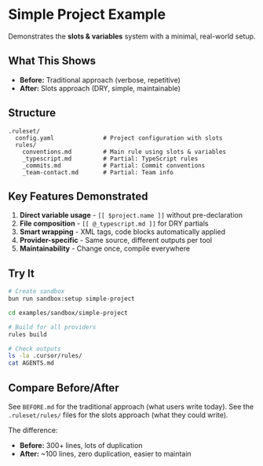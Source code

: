 # Simple Project Example

Demonstrates the **slots & variables** system with a minimal, real-world setup.

## What This Shows

- **Before:** Traditional approach (verbose, repetitive)
- **After:** Slots approach (DRY, simple, maintainable)

## Structure

```
.ruleset/
  config.yaml              # Project configuration with slots
  rules/
    conventions.md         # Main rule using slots & variables
    _typescript.md         # Partial: TypeScript rules
    _commits.md            # Partial: Commit conventions
    _team-contact.md       # Partial: Team info
```

## Key Features Demonstrated

1. **Direct variable usage** - `[[ $project.name ]]` without pre-declaration
2. **File composition** - `[[ @_typescript.md ]]` for DRY partials
3. **Smart wrapping** - XML tags, code blocks automatically applied
4. **Provider-specific** - Same source, different outputs per tool
5. **Maintainability** - Change once, compile everywhere

## Try It

```bash
# Create sandbox
bun run sandbox:setup simple-project

cd examples/sandbox/simple-project

# Build for all providers
rules build

# Check outputs
ls -la .cursor/rules/
cat AGENTS.md
```

## Compare Before/After

See `BEFORE.md` for the traditional approach (what users write today).
See the `.ruleset/rules/` files for the slots approach (what they could write).

The difference:
- **Before:** 300+ lines, lots of duplication
- **After:** ~100 lines, zero duplication, easier to maintain

